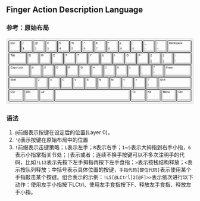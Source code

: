 Finger Action Description Language
---

### 参考：原始布局

![Factory Layout](factory.png)

### 语法

1. `@`前缀表示按键在设定后的位置(Layer 0)。
1. `'@`表示按键在原始布局中的位置
1. `!`前缀表示击键策略；`L`表示左手；`R`表示右手；`1`~`5`表示大拇指到右手小指，`6`表示小指掌指关节处；`|`表示或者；连续不换手按键可以不多次注明手的代码，比如`!L12`表示先按下左手拇指再按下左手食指；`>`表示按栈结构释放；`<`表示按队列释放；中括号表示具体位置的按键，`手指代码[键位代码]`表示使用某个手指敲击某个按键。组合表示的示例：`!L5[@LCtrl]2[@F]>>`表示依次进行以下动作：使用左手小指按下LCtrl、使用左手食指按下F、释放左手食指、释放左手小指。
